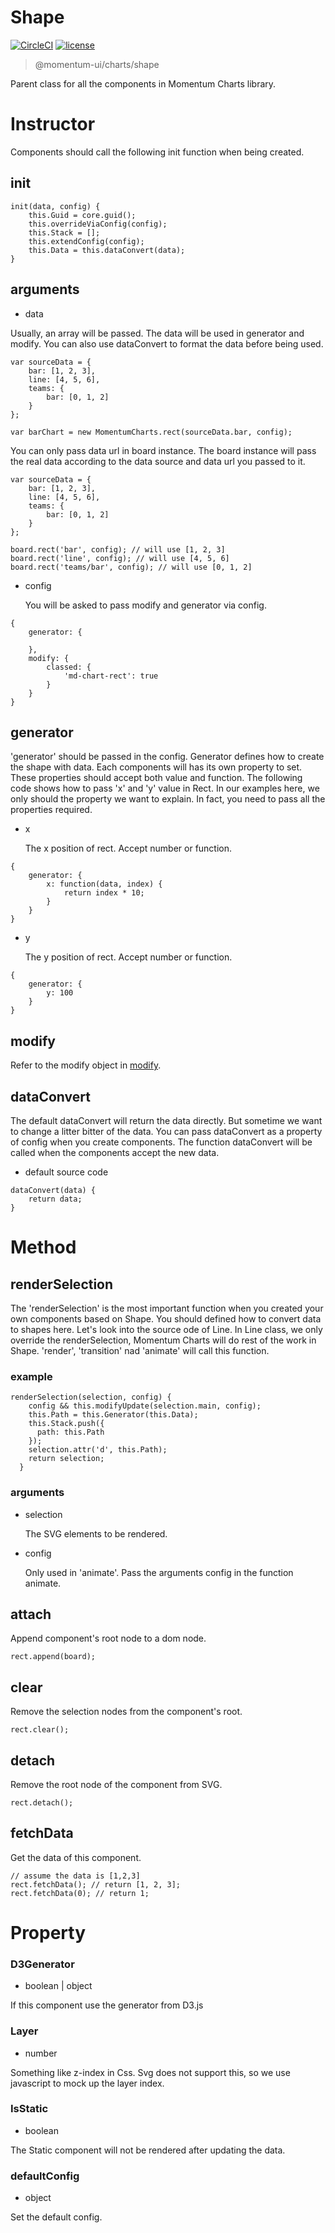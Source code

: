 # Shape

[![CircleCI](https://img.shields.io/circleci/project/github/momentum-design/momentum-ui/master.svg)](https://circleci.com/gh/momentum-design/momentum-ui/)
[![license](https://img.shields.io/github/license/momentum-design/momentum-ui.svg?color=blueviolet)](https://github.com/momentum-design/momentum-ui/blob/master/charts/LICENSE)

> @momentum-ui/charts/shape

Parent class for all the components in Momentum Charts library.


# Instructor

Components should call the following init function when being created. 

## init

```
init(data, config) {
    this.Guid = core.guid();
    this.overrideViaConfig(config);
    this.Stack = [];
    this.extendConfig(config);
    this.Data = this.dataConvert(data);
}
```

## arguments

+ data

Usually, an array will be passed. The data will be used in generator and modify. You can also use dataConvert to format the data before being used.

```
var sourceData = {
	bar: [1, 2, 3],
	line: [4, 5, 6],
	teams: {
		bar: [0, 1, 2]
	}
};

var barChart = new MomentumCharts.rect(sourceData.bar, config);
```

You can only pass data url in board instance. The board instance will pass the real data according to the data source and data url you passed to it.
	
```
var sourceData = {
	bar: [1, 2, 3],
	line: [4, 5, 6],
	teams: {
		bar: [0, 1, 2]
	}
};

board.rect('bar', config); // will use [1, 2, 3]
board.rect('line', config); // will use [4, 5, 6]
board.rect('teams/bar', config); // will use [0, 1, 2]
```

+ config

	You will be asked to pass modify and generator via config.
	
```
{
	generator: {
	
	},
	modify: {
		classed: {
			'md-chart-rect': true
		}
	}
}
```

## generator

'generator' should be passed in the config. Generator defines how to create the shape with data. Each components will has its own property to set. These properties should accept both value and function. The following code shows how to pass 'x' and 'y' value in Rect. In our examples here, we only should the property we want to explain. In fact, you need to pass all the properties required.

+ x

	The x position of rect. Accept number or function.
	
```
{
	generator: {
		x: function(data, index) {
			return index * 10;
		}
	}
}
```
	
+ y

	The y position of rect. Accept number or function.
	
```
{
	generator: {
		y: 100
	}
}
```

## modify

Refer to the modify object in [modify](../foundamentals/modify.md).

## dataConvert

The default dataConvert will return the data directly. But sometime we want to change a litter bitter of the data. You can pass dataConvert as a property of config when you create components. The function dataConvert will be called when the components accept the new data.

+ default source code

```
dataConvert(data) {
	return data;
}
``` 

# Method

## renderSelection

The 'renderSelection' is the most important function when you created your own components based on Shape. You should defined how to convert data to shapes here. Let's look into the source ode of Line. In Line class, we only override the renderSelection, Momentum Charts will do rest of the work in Shape. 'render', 'transition' nad 'animate' will call this function.

### example

```
renderSelection(selection, config) {
    config && this.modifyUpdate(selection.main, config);
    this.Path = this.Generator(this.Data);
    this.Stack.push({
      path: this.Path
    });
    selection.attr('d', this.Path);
    return selection;
  }
```

### arguments

+ selection

	The SVG elements to be rendered. 

+ config

	Only used in 'animate'. Pass the arguments config in the function animate.
	
## attach

Append component's root node to a dom node.

```
rect.append(board);
```
	

## clear

Remove the selection nodes from the component's root.

```
rect.clear();
```

## detach

Remove the root node of the component from SVG.

```
rect.detach();
```
	
## fetchData

Get the data of this component.

```
// assume the data is [1,2,3]
rect.fetchData(); // return [1, 2, 3];
rect.fetchData(0); // return 1;
```

# Property

### D3Generator

+ boolean | object

If this component use the generator from D3.js

### Layer

+ number

Something like z-index in Css. Svg does not support this, so we use javascript to mock up the layer index.

### IsStatic

+ boolean

The Static component will not be rendered after updating the data.

### defaultConfig

+ object

Set the default config.

